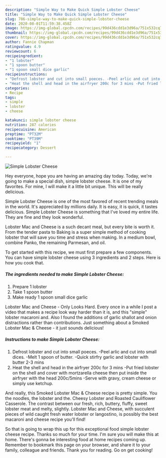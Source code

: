 ```yaml
---
description: "Simple Way to Make Quick Simple Lobster Cheese"
title: "Simple Way to Make Quick Simple Lobster Cheese"
slug: 786-simple-way-to-make-quick-simple-lobster-cheese
date: 2020-08-01T11:59:38.458Z
image: https://img-global.cpcdn.com/recipes/99d436cdd1e3d96a/751x532cq70/simple-lobster-cheese-recipe-main-photo.jpg
thumbnail: https://img-global.cpcdn.com/recipes/99d436cdd1e3d96a/751x532cq70/simple-lobster-cheese-recipe-main-photo.jpg
cover: https://img-global.cpcdn.com/recipes/99d436cdd1e3d96a/751x532cq70/simple-lobster-cheese-recipe-main-photo.jpg
author: Fannie Chapman
ratingvalue: 4.9
reviewcount: 6
recipeingredient:
- "1 lobster"
- "1 spoon butter"
- "1 spoon small dice garlic"
recipeinstructions:
- "Defrost lobster and cut into small poeces. -Peel arlic and cut into small dices. -Melt 1 spoon of butter. -Quick stirfry garlic and lobster with butter 2-3 mins"
- "Heat the shell and head in the airfryer 200c for 3 mins -Put fried lobster on the shell and cover with mortzarella cheese then put inside the airfryer with the head 200c/5mins -Serve with gravy, cream cheese or simply use ketchup."
categories:
- Recipe
tags:
- simple
- lobster
- cheese

katakunci: simple lobster cheese 
nutrition: 287 calories
recipecuisine: American
preptime: "PT32M"
cooktime: "PT39M"
recipeyield: "1"
recipecategory: Dessert

---
```



![Simple Lobster Cheese](https://img-global.cpcdn.com/recipes/99d436cdd1e3d96a/751x532cq70/simple-lobster-cheese-recipe-main-photo.jpg)

Hey everyone, hope you are having an amazing day today. Today, we're going to make a special dish, simple lobster cheese. It is one of my favorites. For mine, I will make it a little bit unique. This will be really delicious.

Simple Lobster Cheese is one of the most favored of recent trending meals in the world. It's appreciated by millions daily. It is easy, it is quick, it tastes delicious. Simple Lobster Cheese is something that I've loved my entire life. They are fine and they look wonderful.

Lobster Mac and Cheese is a such decant meal, but every bite is worth it. From the tender pasta to Baking is a super simple method of cooking lobster that will save you time and stress when making. In a medium bowl, combine Panko, the remaining Parmesan, and oil.


To get started with this recipe, we must first prepare a few components. You can have simple lobster cheese using 3 ingredients and 2 steps. Here is how you cook that.

<!--inarticleads1-->

##### The ingredients needed to make Simple Lobster Cheese:

1. Prepare 1 lobster
1. Take 1 spoon butter
1. Make ready 1 spoon small dice garlic


Lobster Mac and Cheese - Only Looks Hard. Every once in a while I post a video that makes a recipe look way harder than it is, and this &#34;simple&#34; lobster macaroni and. Also I found the additions of garlic shallot and onion distractions rather than contributions. Just something about a Smoked Lobster Mac &amp; Cheese - it just sounds delicious! 

<!--inarticleads2-->

##### Instructions to make Simple Lobster Cheese:

1. Defrost lobster and cut into small poeces. -Peel arlic and cut into small dices. -Melt 1 spoon of butter. -Quick stirfry garlic and lobster with butter 2-3 mins
1. Heat the shell and head in the airfryer 200c for 3 mins -Put fried lobster on the shell and cover with mortzarella cheese then put inside the airfryer with the head 200c/5mins -Serve with gravy, cream cheese or simply use ketchup.


And really, this Smoked Lobster Mac &amp; Cheese recipe is pretty simple. You the noodles, the lobster and the. Cheesy Lobster and Roasted Cauliflower Casserole. The contrast between our fresh, rich, buttery, fluffy, sweet lobster meat and melty, slightly. Lobster Mac and Cheese, with succulent pieces of wild caught fresh water lobster or langostino, is possibly the best macaroni and cheese recipe you&#39;ll find! 

So that is going to wrap this up for this exceptional food simple lobster cheese recipe. Thanks so much for your time. I'm sure you will make this at home. There's gonna be interesting food at home recipes coming up. Remember to bookmark this page on your browser, and share it to your family, colleague and friends. Thank you for reading. Go on get cooking!

